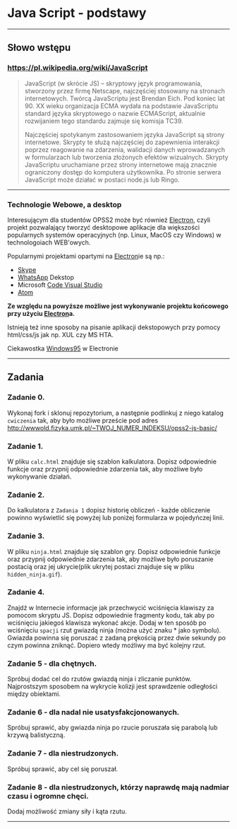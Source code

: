 # Java Script - podstawy
---------------------------------------------------
## Słowo wstępu
### https://pl.wikipedia.org/wiki/JavaScript
> JavaScript (w skrócie JS) – skryptowy język programowania, stworzony przez firmę Netscape, najczęściej stosowany na stronach internetowych. Twórcą JavaScriptu jest Brendan Eich. Pod koniec lat 90. XX wieku organizacja ECMA wydała na podstawie JavaScriptu standard języka skryptowego o nazwie ECMAScript, aktualnie rozwijaniem tego standardu zajmuje się komisja TC39.
>
> Najczęściej spotykanym zastosowaniem języka JavaScript są strony internetowe. Skrypty te służą najczęściej do zapewnienia interakcji poprzez reagowanie na zdarzenia, walidacji danych wprowadzanych w formularzach lub tworzenia złożonych efektów wizualnych. Skrypty JavaScriptu uruchamiane przez strony internetowe mają znacznie ograniczony dostęp do komputera użytkownika. Po stronie serwera JavaScript może działać w postaci node.js lub Ringo.
>

---------------------------------------------------
### Technologie Webowe, a desktop
Interesującym dla studentów OPSS2 może być również [Electron], czyli projekt pozwalający tworzyć desktopowe aplikacje dla większości popularnych systemów operacyjnych (np. Linux, MacOS czy Windows) w technologoiach WEB'owych.

Popularnymi projektami opartymi na [Electron]ie są np.:
* [Skype]
* [WhatsApp] Dekstop
* Microsoft [Code Visual Studio]
* [Atom]

**Ze względu na powyższe możliwe jest wykonywanie projektu końcowego przy użyciu [Electron]a.**

Istnieją też inne sposoby na pisanie aplikacji dekstopowych przy pomocy html/css/js jak np. XUL czy MS HTA.

Ciekawostka [Windows95](https://github.com/felixrieseberg/windows95/releases/tag/v2.0.0) w Electronie

---------------------------------------------------
## Zadania
### Zadanie 0.
Wykonaj fork i sklonuj repozytorium, a następnie podlinkuj z niego katalog `cwiczenia` tak, aby było możliwe przeście pod adres http://wwwold.fizyka.umk.pl/~TWOJ_NUMER_INDEKSU/opss2-js-basic/
### Zadanie 1.
W pliku `calc.html` znajduje się szablon kalkulatora. Dopisz odpowiednie funkcje oraz przypnij odpowiednie zdarzenia tak, aby możliwe było wykonywanie działań.
### Zadanie 2.
Do kalkulatora z `Zadania 1` dopisz historię obliczeń - każde obliczenie powinno wyświetlić się powyżej lub poniżej formularza w pojedyńczej linii.
### Zadanie 3.
W pliku `ninja.html` znajduje się szablon gry. Dopisz odpowiednie funkcje oraz przypnij odpowiednie zdarzenia tak, aby możliwe było poruszanie postacią oraz jej ukrycie(plik ukrytej postaci znajduje się w pliku `hidden_ninja.gif`).
### Zadanie 4.
Znajdź w Internecie informacje jak przechwycić wciśnięcia klawiszy za pomocom skryptu JS. Dopisz odpowiednie fragmenty kodu, tak aby po wciśnięciu jakiegoś klawisza wykonać akcje. Dodaj w ten sposób po wciśnięciu `spacji` rzut gwiazdą ninja (można użyć znaku * jako symbolu). Gwiazda powinna się poruszać z zadaną prękością przez dwie sekundy po czym powinna zniknąć. Dopiero wtedy możliwy ma być kolejny rzut.
### Zadanie 5 - dla chętnych.
Spróbuj dodać cel do rzutów gwiazdą ninja i zliczanie punktów. Najprostszym sposobem na wykrycie kolizji jest sprawdzenie odległości między obiektami.
### Zadanie 6 - dla nadal nie usatysfakcjonowanych.
Spróbuj sprawić, aby gwiazda ninja po rzucie poruszała się parabolą lub krzywą balistyczną.
### Zadanie 7 - dla niestrudzonych.
Spróbuj sprawić, aby cel się poruszał.
### Zadanie 8 - dla niestrudzonych, którzy naprawdę mają nadmiar czasu i ogromne chęci.
Dodaj możliwość zmiany siły i kąta rzutu.

---------------------------------------------------
[Electron]: https://electronjs.org/
[Skype]: https://www.skype.com/
[WhatsApp]: https://www.whatsapp.com/
[Code Visual Studio]: https://code.visualstudio.com/
[Atom]: https://atom.io/
